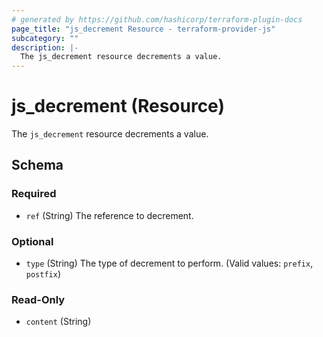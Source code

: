 ```yaml
---
# generated by https://github.com/hashicorp/terraform-plugin-docs
page_title: "js_decrement Resource - terraform-provider-js"
subcategory: ""
description: |-
  The js_decrement resource decrements a value.
---
```


# js_decrement (Resource)

The `js_decrement` resource decrements a value.



<!-- schema generated by tfplugindocs -->
## Schema

### Required

- `ref` (String) The reference to decrement.

### Optional

- `type` (String) The type of decrement to perform. (Valid values: `prefix`, `postfix`)

### Read-Only

- `content` (String)
